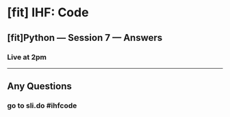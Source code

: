 # [fit] IHF: Code
## [fit]Python — Session 7 — Answers
### Live at 2pm

---

## Any Questions

### go to sli.do #ihfcode
